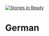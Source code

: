 [![Stories in Ready](https://badge.waffle.io/CheckIO-Translations/German.png?label=ready&title=Ready)](https://waffle.io/CheckIO-Translations/German)
# German